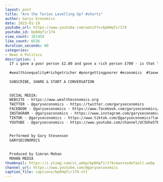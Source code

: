 ```yaml
---
layout: post
title: "Are the Tories Levelling Up? #shorts"
author: Garys Economics
date: 2023-01-19
youtube_url: https://www.youtube.com/watch?v=bp6Hqfir174
youtube_id: bp6Hqfir174
view_count: 161458
like_count: 6536
duration_seconds: 60
categories:
- News & Politics
description: |
  If i gave a poor person £2.80 and gave a rich person £700 - is that levelling up?
  
  #wealthinequality#richgetricher #poorgettingpoorer #economics  #taxwealthnotwork #garyseconomics
  
  SUBSCRIBE, SHARE & START A CONVERSATION
  
  
  SOCIAL MEDIA:
  WEBSITE - https://www.wealtheconomics.org
  TWITTER - @garyseconomics - https://twitter.com/garyseconomics
  FACEBOOK - @garyseconomics - https://www.facebook.com/garyseconomics/
  INSTAGRAM - @garyseconomics - https://www.instagram.com/garyseconomics/
  TIKTOK - @garyseconomics - https://www.tiktok.com/@garyseconomics?lang=en
  YOUTUBE - @garyseconomics - https://www.youtube.com/channel/UC5Ghe5TBQGYIOANuiNW4hDQ
  
  
  Performed by Gary Stevenson
  GARYSECONOMICS
  
  
  Produced by Simran Mohan
  MOHAN MEDIA
thumbnail: https://i.ytimg.com/vi_webp/bp6Hqfir174/maxresdefault.webp
channel_url: https://www.youtube.com/@garyseconomics
caption_file: captions/bp6Hqfir174.vtt
---
```

